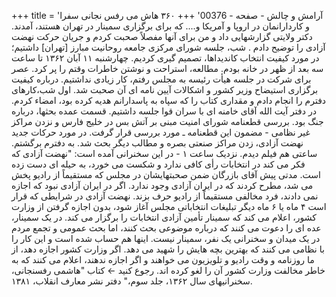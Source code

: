 +++
title = 'آرامش و چالش - صفحه - 00376'
+++
۳۶۰ هاش می رفس نجانی سفرا و کاردارانمان در اروپا و آمریکا و.... که برای برگزاری سمینار در تهران هستند، آمدند. دکتر ولایتی گزارشهایی داد و من برای آنها مفصلاً صحبت کردم و جریان حرکت نهضت آزادی را توضیح دادم . شب، جلسه شورای مرکزی جامعه روحانیت مبارز [تهران] داشتیم؛ در مورد کیفیت انتخاب کاندیداها، تصمیم گیری کردیم. چهارشنبه ۱۱ آبان ۱۳۶۲ تا ساعت سه بعد از ظهر در خانه بودم. مطالعه، استراحت و نوشتن خاطرات وقتم را پر کرد. عصر برای شرکت در جلسه هیأت رئیسه به مجلس رفتم، کار زیادی نداشتیم. درباره کیفیت برگزاری استیضاح وزیر کشور و اشکالات آیین نامه ای آن صحبت شد. اول شب،کارهای دفترم را انجام دادم و مقداری کتاب را که سپاه به پاسدارانم هدیه کرده بود، امضاء کردم. در دفتر آیت الله آقای خامنه ای با سران قوا جلسه داشتیم. قسمت عمده بحثها، درباره جنگ بود. بررسی قطعنامه شورای امنیت مبنی بر آتش بس در خلیج فارس و نزدن مراکز غیر نظامی - مضمون این قطعنامه ـ مورد بررسی قرار گرفت. در مورد حرکات جدید نهضت آزادی، زدن مراکز صنعتی بصره و مطالب دیگر بحث شد. به دفترم برگشتم. ساعتی هم فیلم دیدم. نزدیک ساعت ۱ - در این سخنرانی آمده است: "نهضت آزادی که فکر می کند در انتخابات رأی کافی ندارد و شکست می خورد، به حیله ای دست زده است. مدتی پیش آقای بازرگان ضمن صحبتهایشان در مجلس که مستقیماً از رادیو پخش می شد، مطرح کردند که در ایران آزادی وجود ندارد. اگر در ایران آزادی نبود که اجازه نمی دادند، فرد مخالفی مستقیماً از رادیو حرف بزند. نهضت آزادی در شرایطی که قرار است ۴ ماه یا ۶ ماه دیگر تبلیغات انتخاباتی مجلس آغاز شود، بدون اجازه گرفتن از وزارت کشور، اعلام می کند که سمینار تأمین آزادی انتخابات را برگزار می کند. در یک سمینار، عده ای را دعوت می کنند که درباره موضوعی بحث کنند، اما بحث عمومی و تجمع مردم در یک میدان و سخنرانی یک نفر، سمینار نیست. اینها هم حساب شده است و این کار را با نظامی می کنند که بهترین بچه هایش را شهید می دهد. اگر وزارت کشور اجازه دهد، از ما روزنامه و وقت رادیو و تلویزیون می خواهند و اگر اجازه ندهند، اعلام می کنند که به خاطر مخالفت وزارت کشور آن را لغو کرده اند. رجوع کنید ← کتاب "هاشمی رفسنجانی، سخنرانیهای سال ۱۳۶۲، جلد سوم،" دفتر نشر معارف انقلاب، ۱۳۸۱.